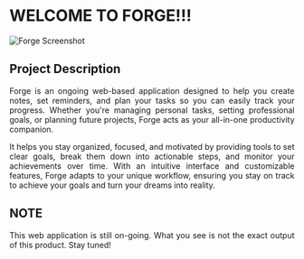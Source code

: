# WELCOME TO FORGE!!!

![Forge Screenshot](https://github.com/user-attachments/assets/1372c39b-ae5b-47c5-94db-3a99ba48e3ba)

## Project Description
<div style="text-align: justify;">
Forge is an ongoing web-based application designed to help you create notes, set reminders, and plan your tasks so you can easily track your progress. Whether you're managing personal tasks, setting professional goals, or planning future projects, Forge acts as your all-in-one productivity companion.

It helps you stay organized, focused, and motivated by providing tools to set clear goals, break them down into actionable steps, and monitor your achievements over time. With an intuitive interface and customizable features, Forge adapts to your unique workflow, ensuring you stay on track to achieve your goals and turn your dreams into reality.
</div>

## NOTE
<div style="text-align: justify;">
This web application is still on-going. What you see is not the exact output of this product. Stay tuned!
</div>  
